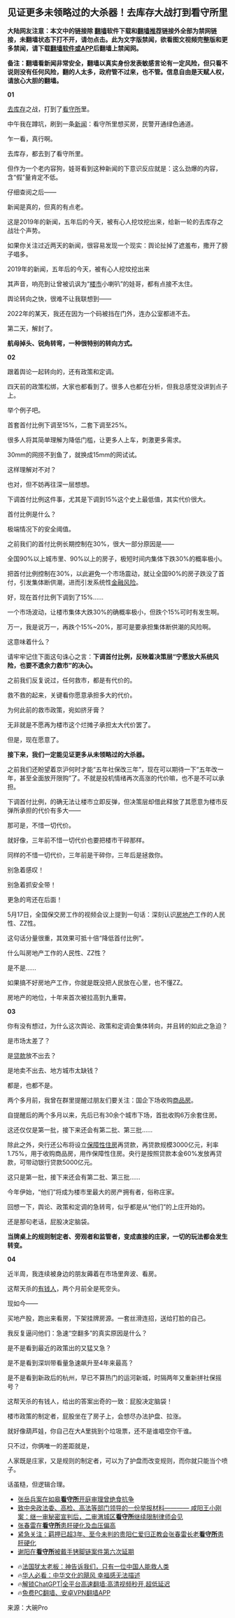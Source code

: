  <!-- 面包屑导航 --> <h2>见证更多未领略过的大杀器！去库存大战打到看守所里</h2> <p class="notice"><b>大陆网友注意：本文中的链接除 <a href="https://github.com/bannedbook/fanqiang" >翻墙</a>软件下载和<a href="https://github.com/killgcd/justmysocks/blob/master/README.md">翻墙推荐</a>链接外全部为禁网链接，未翻墙状态下打不开，请勿点击。此为文字版禁闻，欲看图文视频完整版和更多禁闻，请下载<a href="https://github.com/bannedbook/fanqiang">翻墙软件或APP</a>后翻墙上禁闻网。</p><p>备注：翻墙看新闻非常安全，翻墙以真实身份发表敏感言论有一定风险，但只看不说则没有任何风险，翻的人太多，政府管不过来，也不管。信息自由是天赋人权，请放心大胆的翻墙。</b></p>  <div class="entry"> <p><strong>01</strong></p> <p><a href="https://www.bannedbook.org/bnews/tag/%E5%8E%BB%E5%BA%93%E5%AD%98/" class="st_tag internal_tag" rel="tag" title="标签 去库存 下的日志">去库存</a>之战，打到了<a href="https://www.bannedbook.org/bnews/tag/%e7%9c%8b%e5%ae%88%e6%89%80/" class="st_tag internal_tag" rel="tag" title="标签 看守所 下的日志">看守所</a>里。</p> <p>中午我在蹲坑，刷到一条<span class='wp_keywordlink_affiliate'><a href="https://www.bannedbook.org/" title="新闻">新闻</a></span>：看守所里想买房，民警开通绿色通道。</p> <p>乍一看，真行啊。</p> <p>去库存，都去到了看守所里。</p> <p>但作为一个老内容狗，娃哥看到这种新闻的下意识反应就是：这么劲爆的内容，含“假”量肯定不低。</p> <p>仔细查阅之后——</p> <p>新闻是真的，但真的有点老。</p> <p>这是2019年的新闻，五年后的今天，被有心人挖坟挖出来，给新一轮的去库存之战壮个声势。</p> <p>如果你关注过近两天的新闻，很容易发现一个现实：舆论扯掉了遮羞布，撒开了膀子唱多。</p> <p>2019年的新闻，五年后的今天，被有心人挖坟挖出来</p> <p>其声音，响亮到让曾被讥讽为“<a href="https://www.bannedbook.org/bnews/tag/%e6%a5%bc%e5%b8%82/" class="st_tag internal_tag" rel="tag" title="标签 楼市 下的日志">楼市</a>小喇叭”的娃哥，都有点接不太住。</p> <p>舆论转向之快，很难不让我联想到——</p> <p>2022年的某天，我还在因为一个码被挡在门外，连办公室都进不去。</p> <p>第二天，解封了。</p> <p><strong>航母掉头、锐角转弯，一种很特别的转向方式。</strong></p> <p><strong>02</strong></p> <p>跟着舆论一起转向的，还有政策和定调。</p> <p>四天前的政策松绑，大家也都看到了。很多人也都在分析，但我总感觉没讲到点子上。</p> <p>举个例子吧。</p> <p>首套首付比例下调至15%，二套下调至25%。</p>  <p>很多人将其简单理解为降低门槛，让更多人上车，刺激更多需求。</p> <p>30mm的网捞不到鱼了，就换成15mm的网试试。</p> <p>这样理解对不对？</p> <p>也对，但不妨再往深一层想想。</p> <p>下调首付比例这件事，尤其是下调到15%这个史上最低值，其实代价很大。</p> <p>首付比例是什么？</p> <p>极端情况下的安全阈值。</p> <p>之前我们的首付比例长期控制在30%，很大一部分原因是——</p> <p>全国90%以上城市里、90%以上的房子，极短时间内集体下跌30%的概率极小。</p> <p>把首付比例控制在30%，以此避免一个市场震动，就让全国90%的房子跌没了首付，引发集体断供潮，进而引发系统性<a href="https://www.bannedbook.org/bnews/tag/%e9%87%91%e8%9e%8d%e9%a3%8e%e9%99%a9/" class="st_tag internal_tag" rel="tag" title="标签 金融风险 下的日志">金融风险</a>。</p> <p>好，现在首付比例下调到了15%……</p> <p>一个市场波动，让楼市集体大跌30%的确概率极小，但跌个15%可时有发生啊。</p> <p>万一，我是说万一，再跌个15%~20%，那可是要承担集体断供潮的风险啊。</p> <p>这意味着什么？</p> <p>请牢牢记住下面这句诛心之言：<strong>下调首付比例，反映着决策层“宁愿放大系统风险，也要不遗余力救市”的决心。</strong></p> <p>之前我们反复说过，任何救市，都是有代价的。</p> <p>救不救的起来，关键看你愿意承担多大的代价。</p> <p>为何此前的救市政策，宛如挤牙膏？</p> <p>无非就是不愿再为楼市这个烂摊子承担太大代价罢了。</p> <p>但是，现在愿意了。</p> <p><strong>接下来，我们一定能见证更多从未领略过的大杀器。</strong></p>  <p>之前我们还盼望着京沪何时才能“五年社保改三年”，现在可以期待一下“五年改一年，甚至全面放开限购”了。不就是投机情绪再次高涨的代价嘛，也不是不可以承担。</p> <p>下调首付比例，的确无法让楼市立即反弹，但决策层却借此释放了其愿意为楼市反弹所承担的代价有多大——</p> <p>那可是，不惜一切代价。</p> <p>就好像，三年前不惜一切代价也要把楼市干碎那样。</p> <p>同样的不惜一切代价，三年前是干碎你，三年后是拯救你。</p> <p>别急着感叹！</p> <p>别急着抓安全带！</p> <p>更急的弯还在后面！</p> <p>5月17日，全国保交房工作的视频会议上提到一句话：深刻认识<a href="https://www.bannedbook.org/bnews/tag/%e6%88%bf%e5%9c%b0%e4%ba%a7/" class="st_tag internal_tag" rel="tag" title="标签 房地产 下的日志">房地产</a>工作的人民性、ZZ性。</p> <p>这句话分量很重，其效果可抵十倍“降低首付比例”。</p> <p>什么叫房地产工作的人民性、ZZ性？</p> <p>是不是……</p> <p>如果搞不好房地产工作，你就是既没把人民放在心里，也不懂ZZ。</p> <p>房地产的地位，十年来首次被拉高到九重霄。</p> <p><strong>03</strong></p> <p>你有没有想过，为什么这次舆论、政策和定调会集体转向，并且转的如此之急迫？</p> <p>是市场太差了？</p> <p>是<a href="https://www.bannedbook.org/bnews/tag/%E8%B4%B7%E6%AC%BE/" class="st_tag internal_tag" rel="tag" title="标签 贷款 下的日志">贷款</a>放不出去？</p> <p>是地卖不出去、地方城市太缺钱？</p> <p>都是，也都不是。</p> <p>两个多月前，我曾在群里提醒过朋友们要关注：国企下场收购<a href="https://www.bannedbook.org/bnews/tag/%E5%95%86%E5%93%81%E6%88%BF/" class="st_tag internal_tag" rel="tag" title="标签 商品房 下的日志">商品房</a>。</p>  <p>自提醒后的两个多月以来，先后已有30余个城市下场，首批收购6万余套住房。</p> <p>这还仅仅是第一批，接下来还会有第二批、第三批……</p> <p>除此之外，央行还公布将设立<a href="https://www.bannedbook.org/bnews/tag/%E4%BF%9D%E9%9A%9C%E6%80%A7%E4%BD%8F%E6%88%BF/" class="st_tag internal_tag" rel="tag" title="标签 保障性住房 下的日志">保障性住房</a>再贷款，再贷款规模3000亿元，利率1.75%，用于收购商品房，用作保障性住房。央行是按照贷款本金60%发放再贷款，可带动银行贷款5000亿元。</p> <p>这只是第一批，接下来还会有第二批、第三批……</p> <p>今年伊始，“他们”将成为楼市里最大的房产拥有者，俗称庄家。</p> <p>回想一下，舆论、政策和定调的急转弯，似乎都是从“他们”的上庄开始的。</p> <p>还是那句老话，屁股决定脑袋。</p> <p><strong>当牌桌上的规则制定者、旁观者和监管者，变成直接的庄家，一切的玩法都会发生转变。</strong></p> <p><strong>04</strong></p> <p>近半周，我连续被身边的朋友薅着在市场里奔波、看房。</p> <p>这帮天杀的<a href="https://www.bannedbook.org/bnews/tag/%E6%9C%89%E9%92%B1%E4%BA%BA/" class="st_tag internal_tag" rel="tag" title="标签 有钱人 下的日志">有钱人</a>，两个月前全是死空头。</p> <p>现如今——</p> <p>买地产股，跑出来看房，下架挂牌房源。一套丝滑连招，送给打脸的自己。</p> <p>我反复逼问他们：急速“空翻多”的真实原因是什么？</p> <p>是不是看到最近的政策出的又猛又急？</p> <p>是不是看到深圳带看量急速飙升至4年来最高？</p> <p>是不是看到新政后的杭州，早已不算热门的运河新城，时隔两年又重新拼社保摇号？</p> <p>这帮天杀的有钱人，给出的答案出奇的一致：屁股决定脑袋！</p> <p>楼市政策的制定者，屁股坐在了房子上，会想尽办法护盘、拉涨。</p> <p>就好像葫芦娃，你自己在大A里挑到个垃圾票，还不是谁唱空你干谁。</p> <p>只不过，你俩唯一的差距就是，</p>  <p>人家既是庄家，又是规则的制定者，可以为了护盘而改变规则，而你就只能当个喷子。</p> <p>话虽糙，但逻辑合理。</p> <!--<div id="taboola-mid-1"></div>--><ul class='op-related-articles' title='相关阅读'> <li><a href='https://www.bannedbook.org/bnews/renquan/20240617/2051026.html' target='_blank'>张岳兵案在如皋<b>看守所</b>开庭审理曾绝食抗争</a></li> <li><a href='https://www.bannedbook.org/bnews/weiquan/20240610/2048110.html' target='_blank'>致中央政法委&#12289;高检&#12289;高法等部门领导的一份举报材料&#8212;&#8212;&#8212;&#8212; 咸阳王小刚案&#65306;继一审秘密宣判后&#65292;二审渭城区<b>看守所</b>继续限制律师会见</a></li> <li><a href='https://www.bannedbook.org/bnews/renquan/20240609/2047853.html' target='_blank'>张春雷在<b>看守所</b>患肝硬化及血压偏高</a></li> <li><a href='https://www.bannedbook.org/bnews/weiquan/20240608/2047435.html' target='_blank'>紧急关注&#65306;羁押已超3年&#12289;至今未判的贵阳仁爱归正教会张春雷长老<b>看守所</b>患肝硬化</a></li> <li><a href='https://www.bannedbook.org/bnews/renquan/20240523/2040150.html' target='_blank'>谢阳在<b>看守所</b>被戴手铐脚链案件第六次延期</a></li> </ul> <ul class="texttj"> <li>🔥<a href="https://www.bannedbook.org/bnews/ssgc/20230219/1850782.html" target="_blank">法国犹太老板：神告诉我们，只有一位中国人能救人类</a></li> <li>🔥<a href="https://www.bannedbook.org/bnews/comments/20220220/1694796.html" target="_blank">华人必看：中华文化的飓风 幸福感无法描述</a></li> <li>🔥<a href="https://github.com/bannedbook/fanqiang/wiki/V2ray%E6%9C%BA%E5%9C%BA" target="_blank">解锁ChatGPT|全平台高速翻墙:高清视频秒开,超低延迟</a></li> <li>🔥<a href="https://github.com/bannedbook/fanqiang/wiki/%E7%A6%81%E9%97%BB%E7%BD%91%E5%AE%89%E5%8D%93%E7%BF%BB%E5%A2%99%E6%96%B0%E9%97%BBAPP" target="_blank">免费PC翻墙、安卓VPN翻墙APP</a></li> </ul><p class="src-info">来源：大碗Pro </p><a name='sharetosocial'></a> <div style="margin-bottom:5px;padding-bottom:5px;clear:both"> <div id="archive-pix-1" class="banner-ads"> <!-- AuctionX Display platform tag START --> <div id="27602x728x90x621x_ADSLOT1" clicktrack="%%CLICK_URL_ESC%%"></div>  <!-- AuctionX Display platform tag END --> </div> <div id="archive-pix-2" class="banner-ads"> <!-- AuctionX Display platform tag START --> <div id="27556x300x250x621x_ADSLOT1" clicktrack="%%CLICK_URL_ESC%%" style="margin:0 auto;text-align:center"></div>  <!-- AuctionX Display platform tag END --> </div> </div>  <div id="archive-pix-1" class="banner-ads"> <!-- AuctionX Display platform tag START --> <div id="27603x728x90x621x_ADSLOT1" clicktrack="%%CLICK_URL_ESC%%"></div>  <!-- AuctionX Display platform tag END --> </div> </div><!--END ENTRY--> 
